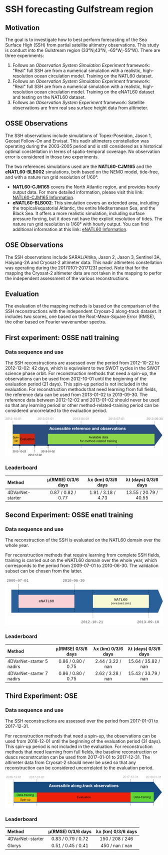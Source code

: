 # SSH forecasting Gulfstream region

## Motivation

The goal is to investigate how to best perform forecasting of the Sea Surface High (SSH)
from partial satellite altimetry observations. This study is conduct into the Gulstream region
(33°N;43°N, -65°W;-55°W). There are three experiments:
1. Follows an *Observation System Simulation Experiment* framework:
"Real" full SSH are from a numerical simulation with a realistic, high-resolution ocean circulation model.
Training on the NATL60 dataset.
2. Follows an *Observation System Simulation Experiment* framework:
"Real" full SSH are from a numerical simulation with a realistic, high-resolution ocean circulation model.
Training on the eNATL60 dataset and testing on the NATL60 dataset.
3. Follows an *Observation System Experiment* framework:
Satellite observations are from real sea surface height data from altimeter.

## OSSE Observations

The SSH observations include simulations of Topex-Poseidon, Jason 1, Geosat Follow-On and Envisat. This nadir altimeters constellation was operating during the 2003-2005
period and is still considered as a historical optimal constellation in terms of spatio-temporal coverage.
No observation error is considered in those two experiments.

The two references simulations used are the **NATL60-CJM165** and the **eNATL60-BLB002** simulations, both based on the NEMO model, tide-free, and with a nature run grid resolution of 1/60°.
- **NATL60-CJM165** covers the North Atlantic region, and provides hourly output data. For more detailed information, please visit this link: [NATL60-CJM165 Information](https://github.com/meom-configurations/NATL60-CJM165).
- **eNATL60-BLB002**: This simulation covers an extended area, including the tropical/equatorial Atlantic, the entire Mediterranean Sea, and the Black Sea.
It offers a more realistic simulation, including surface pressure forcing, but it does not have the explicit resolution of tides.
The nature run grid resolution is 1/60° with hourly output. You can find additional information at this link: [eNATL60 Information](https://github.com/ocean-next/eNATL60).

## OSE Observations

The SSH observations include SARAL/Altika, Jason 2, Jason 3, Sentinel 3A, Haiyang-2A
and Cryosat-2 altimeter data. This nadir altimeters constellation was operating during the
20170101-20171231 period. Note that for the mapping the Cryosat-2 altimeter data are not taken
in the mapping to perfor the independent assessment of the various reconstructions.

## Evaluation

The evaluation of the mapping methods is based on the comparison of the SSH reconstructions with the independent Cryosat-2 along-track dataset.
It includes two scores, one based on the Root-Mean-Square Error (RMSE), the other based on Fourier wavenumber spectra.

## First experiment: OSSE natl training

### Data sequence and use

The SSH reconstructions are assessed over the period from 2012-10-22 to 2012-12-02: 42 days,
which is equivalent to two SWOT cycles in the SWOT science phase orbit.
For reconstruction methods that need a spin-up, the observations can be used from 2012-10-01
until the beginning of the evaluation period (21 days). This spin-up period is not included
in the evaluation. For reconstruction methods that need learning from full fields,
the reference data can be used from 2013-01-02 to 2013-09-30. The reference data between
2012-12-02 and 2013-01-02 should never be used so that any learning period or other
method-related-training period can be considered uncorrelated to the evaluation period.

![DC-data_availability](figures/DC-data_availability_osse.png)

### Leaderboard

<!-- | Method           | Metrics   |        0 |        1 |        2 |        3 |        4 |        5 |        6 | -->
<!-- |:-----------------|:----------|---------:|---------:|---------:|---------:|---------:|---------:|---------:| -->
<!-- | 4DVarNet-starter | µ(RMSE)   |  0.87    |  0.86    |  0.84    |  0.82    |  0.78    |  0.78    |  0.77    | -->
<!-- |                  | λx (km)   |  1.91    |  1.52    |  1.77    |  3.18    |  1.83    |  4.83    |  4.73    | -->
<!-- |                  | λt (days) | 13.55    | 15.86    | 15.95    | 20.79    | 25.04    | 35.23    | 40.55    | -->

| Method           | µ(RMSE) 0/3/6 days | λx (km) 0/3/6 days | λt (days) 0/3/6 days  |
|:-----------------|:------------------:|:------------------:|:---------------------:|
| 4DVarNet-starter | 0.87 / 0.82 / 0.77 | 1.91 / 3.18 / 4.73 | 13.55 / 20.79 / 40.55 |

## Second Experiment: OSSE enatl training

### Data sequence and use

The reconstruction of the SSH is evaluated on the NATL60 domain over the whole year.

For reconstruction methods that require learning from complete SSH fields, training is carried out on the eNATL60 domain over the whole year,
which corresponds to the period from 2009-07-01 to 2010-06-30. The validation subset can be chosen from the latter.

![DC-data_availability](figures/periods_enatl_natl.png)

### Leaderboard

<!-- | Method           | Metrics   |        0 |        1 |        2 |        3 |        4 |        5 |         6 | -->
<!-- |:-----------------|:----------|---------:|---------:|---------:|---------:|---------:|---------:|----------:| -->
<!-- | 4DVarNet-starter | µ(RMSE)   |  0.86    |  0.84    |  0.82    |  0.80    |  0.78    |  0.77    |   0.75    | -->
<!-- |  Test 5 nadirs   | λx (km)   |  2.44    |  1.97    |  2.42    |  3.22    |  2.60    |  3.37    | nan       | -->
<!-- |                  | λt (days) | 15.64    | 20.41    | 20.98    | 35.82    | 31.28    | 38.55    | nan       | -->
<!-- |                  |           |          |          |          |          |          |          |           | -->
<!-- | 4DVarNet-starter | µ(RMSE)   |  0.86    |  0.85    |  0.82    |  0.80    |  0.78    |  0.77    |   0.75    | -->
<!-- |  Test 7 nadirs   | λx (km)   |  2.62    |  2.85    |  2.80    |  3.28    |  2.92    |  3.73    | nan       | -->
<!-- |                  | λt (days) | 15.43    | 19.91    | 26.29    | 33.79    | 34.86    | 38.73    | nan       | -->

| Method                    | µ(RMSE) 0/3/6 days | λx (km) 0/3/6 days | λt (days) 0/3/6 days |
|:--------------------------|:------------------:|:------------------:|:--------------------:|
| 4DVarNet-starter 5 nadirs | 0.86 / 0.80 / 0.75 | 2.44 / 3.22 / nan  | 15.64 / 35.82 / nan  |
| 4DVarNet-starter 7 nadirs | 0.86 / 0.80 / 0.75 | 2.62 / 3.28 / nan  | 15.43 / 33.79 / nan  |

## Third Experiment: OSE

### Data sequence and use

The SSH reconstructions are assessed over the period from 2017-01-01 to 2017-12-31.

For reconstruction methods that need a spin-up, the observations can be used from 2016-12-01 until the beginning of the evaluation period (31 days).
This spin-up period is not included in the evaluation. For reconstruction methods that need learning from full fields,
the baseline reconstruction or duacs reconstrcution can be used from 2017-01-01 to 2017-12-31. The altimeter data from Cryosat-2 should never be used
so that any reconstruction can be considered uncorrelated to the evaluation period.

![DC-data_availability](figures/DC-data_availability_ose.png)


### Leaderboard

<!-- | Method           | Metrics |      0 |      1 |      2 |      3 |      4 |      5 |      6 |    7 |    8 |    9 | -->
<!-- |:-----------------|--------:|-------:|-------:|-------:|-------:|-------:|-------:|-------:|-----:|-----:|-----:| -->
<!-- | 4DVarNet-starter | µ(RMSE) |   0.83 |   0.81 |   0.80 |   0.79 |   0.77 |   0.75 |   0.72 |      |      |      | -->
<!-- |                  | λx (km) | 150    | 155    | 177    | 208    | 222    | 235    | 246    |      |      |      | -->
<!-- | Glorys forecast  | µ(RMSE) |   0.51 |   0.49 |   0.47 |   0.45 |   0.43 |   0.42 |   0.41 | 0.40 | 0.39 | 0.38 | -->
<!-- |                  | λx (km) | 450    | 491    |   0    |   0    |   0    |   0    |   0    | 0    | 0    | 0    | -->

| Method           | µ(RMSE) 0/3/6 days | λx (km) 0/3/6 days |
|:-----------------|:------------------:|:------------------:|
| 4DVarNet-starter | 0.83 / 0.79 / 0.72 | 150 / 208 / 246    |
| Glorys           | 0.51 / 0.45 / 0.41 | 450 / nan / nan    |
